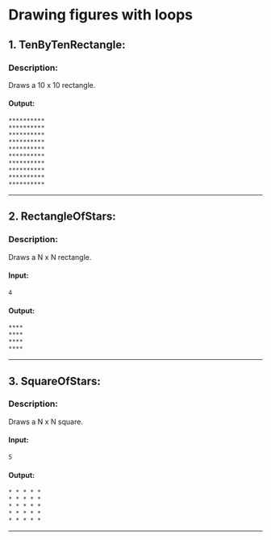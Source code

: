 # Drawing figures with loops


## 1. TenByTenRectangle:

### Description:

Draws a 10 x 10 rectangle.

#### Output:

```
**********
**********
**********
**********
**********
**********
**********
**********
**********
**********
```
---

## 2. RectangleOfStars:

### Description:

Draws a N x N rectangle.

#### Input:
```
4
```
#### Output:

```
****
****
****
****
```
---

## 3. SquareOfStars:

### Description:

Draws a N x N square.

#### Input:
```
5
```
#### Output:

```
* * * * *
* * * * *
* * * * *
* * * * *
* * * * *
```
---
